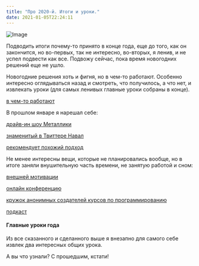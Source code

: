 ```yaml
---
title: "Про 2020-й. Итоги и уроки."
date: 2021-01-05T22:24:11
---
```


![Image](https://cdn-images-1.medium.com/max/1200/1*-xoRkX3NVL0rtqJnfS-ZyQ.jpeg)

Подводить итоги почему-то принято в конце года, еще до того, как он закончится, но во-первых, так не интересно, во-вторых, я ленив, и не успел подвести как все. Подвожу сейчас, пока время новогодних решений еще не ушло.

Новогодние решения хоть и фигня, но в чем-то работают. Особенно интересно оглядываться назад и смотреть, что получилось, а что нет, и извлекать уроки (для самых ленивых главные уроки собраны в конце).

[в чем-то работают](https://fo2rist-ru.medium.com/про-новогодние-решения-1ae3f09dbdd1)

В прошлом январе я нарешал себе:

[драйв-ин шоу Металлики](https://fo2rist-ru.medium.com/drive-in-concert-b9eeb1536ed7)

[знаменитый в Твиттере Навал](https://fo2rist-ru.medium.com/drive-in-concert-b9eeb1536ed7)

[рекомендует похожий подход](https://www.youtube.com/watch?v=3qHkcs3kG44)

Не менее интересны вещи, которые не планировались вообще, но в итоге заняли внушительную часть времени, не занятую работой и сном:

[внешней мотивации](https://fo2rist-ru.medium.com/motivation-88d44347aaeb)

[онлайн конференцию](https://www.droidcon.com/media-detail?video=414726423)

[кружок анонимных создателей курсов по программированию](https://www.jetbrains.com/academy/)

[подкаст](https://fo2rist-ru.medium.com/podcast-announcement-b260e23bd8bf)

#### Главные уроки года

Из все сказанного и сделанного выше я внезапно для самого себе извлек два интересных общих урока.

А вы что узнали? С прошедшим, кстати!
